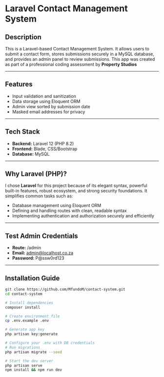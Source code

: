# Laravel Contact Management System

## Description

This is a Laravel-based Contact Management System. It allows users to submit a contact form, stores submissions securely in a MySQL database, and provides an admin panel to review submissions. This app was created as part of a professional coding assessment by **Property Studios**

---

## Features

- Input validation and sanitization
- Data storage using Eloquent ORM
- Admin view sorted by submission date
- Masked email addresses for privacy

---

## Tech Stack

- **Backend:** Laravel 12 (PHP 8.2)
- **Frontend:** Blade, CSS/Bootstrap
- **Database:** MySQL

---

## Why Laravel (PHP)?

I chose **Laravel** for this project because of its elegant syntax, powerful built-in features, robust ecosystem, and strong security foundations. It simplifies common tasks such as:

- Database management using Eloquent ORM
- Defining and handling routes with clean, readable syntax
- Implementing authentication and authorization securely and efficiently

---

## Test Admin Credentials

- **Route:** /admin
- **Email:** admin@localhost.co.za
- **Password:** P@ssw0rd123

---

## Installation Guide

```bash
git clone https://github.com/MfundoM/contact-system.git
cd contact-system

# Install dependencies
composer install

# Create environment file
cp .env.example .env

# Generate app key
php artisan key:generate

# Configure your .env with DB credentials
# Run migrations
php artisan migrate --seed

# Start the dev server
php artisan serve
npm install && npm run dev
